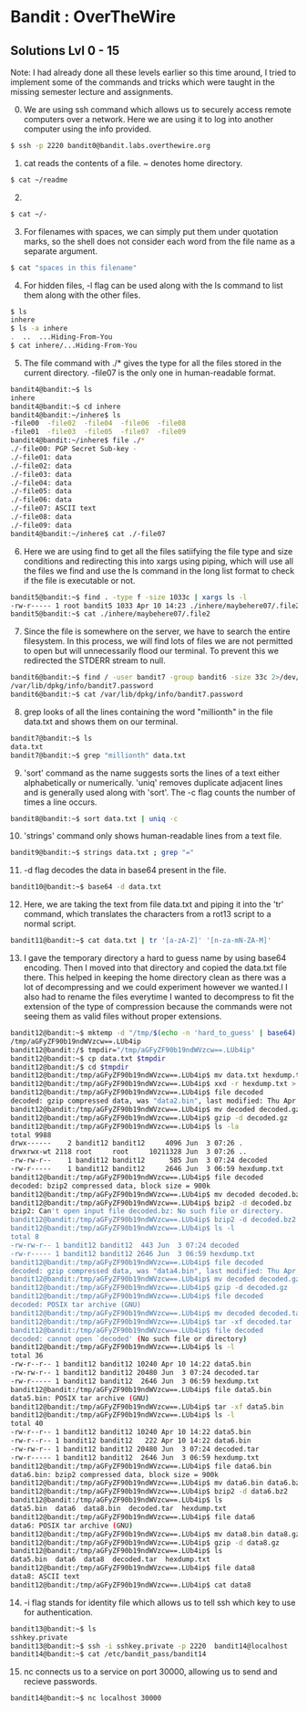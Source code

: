# Bandit : OverTheWire 

## Solutions Lvl 0 - 15

Note: I had already done all these levels earlier so this time around, I tried to implement some of the commands and tricks which were taught in the missing semester lecture and assignments.

0) We are using ssh command which allows us to securely access remote computers over a network. Here we are using it to log into another computer using the info provided.
```bash
$ ssh -p 2220 bandit0@bandit.labs.overthewire.org
```

1) cat reads the contents of a file. ~ denotes home directory. 
```bash
$ cat ~/readme
```

2) 
```bash
$ cat ~/-
```

3) For filenames with spaces, we can simply put them under quotation marks, so the shell does not consider each word from the file name as a separate argument.
```bash
$ cat "spaces in this filename"
```

4) For hidden files, -l flag can be used along with the ls command to list them along with the other files.
```bash
$ ls
inhere
$ ls -a inhere
.  ..  ...Hiding-From-You
$ cat inhere/...Hiding-From-You
```

5) The file command with ./* gives the type for all the files stored in the current directory.
-file07 is the only one in human-readable format.
```bash
bandit4@bandit:~$ ls
inhere
bandit4@bandit:~$ cd inhere
bandit4@bandit:~/inhere$ ls
-file00  -file02  -file04  -file06  -file08
-file01  -file03  -file05  -file07  -file09
bandit4@bandit:~/inhere$ file ./*
./-file00: PGP Secret Sub-key -
./-file01: data
./-file02: data
./-file03: data
./-file04: data
./-file05: data
./-file06: data
./-file07: ASCII text
./-file08: data
./-file09: data
bandit4@bandit:~/inhere$ cat ./-file07
```
6) Here we are using find to get all the files satiifying the file type and size conditions and redirecting this into xargs using piping, which will use all the files we find and use the ls command in the long list format to check if the file is executable or not.
```bash
bandit5@bandit:~$ find . -type f -size 1033c | xargs ls -l
-rw-r----- 1 root bandit5 1033 Apr 10 14:23 ./inhere/maybehere07/.file2
bandit5@bandit:~$ cat ./inhere/maybehere07/.file2
```

7) Since the file is somewhere on the server, we have to search the entire filesystem. In this process, we will find lots of files we are not permitted to open but will unnecessarily flood our terminal. To prevent this we redirected the STDERR stream to null. 
```bash
bandit6@bandit:~$ find / -user bandit7 -group bandit6 -size 33c 2>/dev/null
/var/lib/dpkg/info/bandit7.password
bandit6@bandit:~$ cat /var/lib/dpkg/info/bandit7.password
```

8) grep looks of all the lines containing the word "millionth" in the file data.txt and shows them on our terminal. 
```bash
bandit7@bandit:~$ ls
data.txt
bandit7@bandit:~$ grep "millionth" data.txt
```

9) 'sort' command as the name suggests sorts the lines of a text either alphabetically or numerically. 'uniq' removes duplicate adjacent lines and is generally used along with 'sort'. The -c flag counts the number of times a line occurs.   
```bash
bandit8@bandit:~$ sort data.txt | uniq -c
```

10) 'strings' command only shows human-readable lines from a text file.     
```bash 
bandit9@bandit:~$ strings data.txt ; grep "="
```

11) -d flag decodes the data in base64 present in the file. 
```bash
bandit10@bandit:~$ base64 -d data.txt
```

12) Here, we are taking the text from file data.txt and piping it into the 'tr' command, which translates the characters from a rot13 script to a normal script. 
```bash
bandit11@bandit:~$ cat data.txt | tr '[a-zA-Z]' '[n-za-mN-ZA-M]'
```

13) I gave the temporary directory a hard to guess name by using base64 encoding. Then I moved into that directory and copied the data.txt file there. This helped in keeping the home directory clean as there was a lot of decompressing and we could experiment however we wanted.I
I also had to rename the files everytime I wanted to decompress to fit the extension of the type of compression because the commands were not seeing them as valid files without proper extensions. 
```bash 
bandit12@bandit:~$ mktemp -d "/tmp/$(echo -n 'hard_to_guess' | base64).XXXXXX"
/tmp/aGFyZF90b19ndWVzcw==.LUb4ip
bandit12@bandit:/$ tmpdir="/tmp/aGFyZF90b19ndWVzcw==.LUb4ip"
bandit12@bandit:~$ cp data.txt $tmpdir
bandit12@bandit:/$ cd $tmpdir
bandit12@bandit:/tmp/aGFyZF90b19ndWVzcw==.LUb4ip$ mv data.txt hexdump.txt
bandit12@bandit:/tmp/aGFyZF90b19ndWVzcw==.LUb4ip$ xxd -r hexdump.txt > decoded
bandit12@bandit:/tmp/aGFyZF90b19ndWVzcw==.LUb4ip$ file decoded
decoded: gzip compressed data, was "data2.bin", last modified: Thu Apr 10 14:22:57 2025, max compression, from Unix, original size modulo 2^32 585
bandit12@bandit:/tmp/aGFyZF90b19ndWVzcw==.LUb4ip$ mv decoded decoded.gz
bandit12@bandit:/tmp/aGFyZF90b19ndWVzcw==.LUb4ip$ gzip -d decoded.gz
bandit12@bandit:/tmp/aGFyZF90b19ndWVzcw==.LUb4ip$ ls -la
total 9988
drwx------    2 bandit12 bandit12     4096 Jun  3 07:26 .
drwxrwx-wt 2118 root     root     10211328 Jun  3 07:26 ..
-rw-rw-r--    1 bandit12 bandit12      585 Jun  3 07:24 decoded
-rw-r-----    1 bandit12 bandit12     2646 Jun  3 06:59 hexdump.txt
bandit12@bandit:/tmp/aGFyZF90b19ndWVzcw==.LUb4ip$ file decoded
decoded: bzip2 compressed data, block size = 900k
bandit12@bandit:/tmp/aGFyZF90b19ndWVzcw==.LUb4ip$ mv decoded decoded.bz2
bandit12@bandit:/tmp/aGFyZF90b19ndWVzcw==.LUb4ip$ bzip2 -d decoded.bz
bzip2: Can't open input file decoded.bz: No such file or directory.
bandit12@bandit:/tmp/aGFyZF90b19ndWVzcw==.LUb4ip$ bzip2 -d decoded.bz2
bandit12@bandit:/tmp/aGFyZF90b19ndWVzcw==.LUb4ip$ ls -l
total 8
-rw-rw-r-- 1 bandit12 bandit12  443 Jun  3 07:24 decoded
-rw-r----- 1 bandit12 bandit12 2646 Jun  3 06:59 hexdump.txt
bandit12@bandit:/tmp/aGFyZF90b19ndWVzcw==.LUb4ip$ file decoded
decoded: gzip compressed data, was "data4.bin", last modified: Thu Apr 10 14:22:57 2025, max compression, from Unix, original size modulo 2^32 20480
bandit12@bandit:/tmp/aGFyZF90b19ndWVzcw==.LUb4ip$ mv decoded decoded.gz
bandit12@bandit:/tmp/aGFyZF90b19ndWVzcw==.LUb4ip$ gzip -d decoded.gz
bandit12@bandit:/tmp/aGFyZF90b19ndWVzcw==.LUb4ip$ file decoded
decoded: POSIX tar archive (GNU)
bandit12@bandit:/tmp/aGFyZF90b19ndWVzcw==.LUb4ip$ mv decoded decoded.tar
bandit12@bandit:/tmp/aGFyZF90b19ndWVzcw==.LUb4ip$ tar -xf decoded.tar
bandit12@bandit:/tmp/aGFyZF90b19ndWVzcw==.LUb4ip$ file decoded
decoded: cannot open `decoded' (No such file or directory)
bandit12@bandit:/tmp/aGFyZF90b19ndWVzcw==.LUb4ip$ ls -l
total 36
-rw-r--r-- 1 bandit12 bandit12 10240 Apr 10 14:22 data5.bin
-rw-rw-r-- 1 bandit12 bandit12 20480 Jun  3 07:24 decoded.tar
-rw-r----- 1 bandit12 bandit12  2646 Jun  3 06:59 hexdump.txt
bandit12@bandit:/tmp/aGFyZF90b19ndWVzcw==.LUb4ip$ file data5.bin
data5.bin: POSIX tar archive (GNU)
bandit12@bandit:/tmp/aGFyZF90b19ndWVzcw==.LUb4ip$ tar -xf data5.bin
bandit12@bandit:/tmp/aGFyZF90b19ndWVzcw==.LUb4ip$ ls -l
total 40
-rw-r--r-- 1 bandit12 bandit12 10240 Apr 10 14:22 data5.bin
-rw-r--r-- 1 bandit12 bandit12   222 Apr 10 14:22 data6.bin
-rw-rw-r-- 1 bandit12 bandit12 20480 Jun  3 07:24 decoded.tar
-rw-r----- 1 bandit12 bandit12  2646 Jun  3 06:59 hexdump.txt
bandit12@bandit:/tmp/aGFyZF90b19ndWVzcw==.LUb4ip$ file data6.bin
data6.bin: bzip2 compressed data, block size = 900k
bandit12@bandit:/tmp/aGFyZF90b19ndWVzcw==.LUb4ip$ mv data6.bin data6.bz2
bandit12@bandit:/tmp/aGFyZF90b19ndWVzcw==.LUb4ip$ bzip2 -d data6.bz2
bandit12@bandit:/tmp/aGFyZF90b19ndWVzcw==.LUb4ip$ ls
data5.bin  data6  data8.bin  decoded.tar  hexdump.txt
bandit12@bandit:/tmp/aGFyZF90b19ndWVzcw==.LUb4ip$ file data6
data6: POSIX tar archive (GNU)
bandit12@bandit:/tmp/aGFyZF90b19ndWVzcw==.LUb4ip$ mv data8.bin data8.gz
bandit12@bandit:/tmp/aGFyZF90b19ndWVzcw==.LUb4ip$ gzip -d data8.gz
bandit12@bandit:/tmp/aGFyZF90b19ndWVzcw==.LUb4ip$ ls
data5.bin  data6  data8  decoded.tar  hexdump.txt
bandit12@bandit:/tmp/aGFyZF90b19ndWVzcw==.LUb4ip$ file data8
data8: ASCII text
bandit12@bandit:/tmp/aGFyZF90b19ndWVzcw==.LUb4ip$ cat data8
```

14) -i flag stands for identity file which allows us to tell ssh which key to use for authentication.   
```bash
bandit13@bandit:~$ ls
sshkey.private
bandit13@bandit:~$ ssh -i sshkey.private -p 2220  bandit14@localhost
bandit14@bandit:~$ cat /etc/bandit_pass/bandit14
```

15) nc connects us to a service on port 30000, allowing us to send and recieve passwords.
```bash
bandit14@bandit:~$ nc localhost 30000
```


